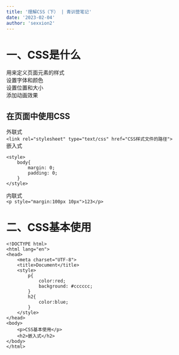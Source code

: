 ```yaml
---
title: '理解CSS（下） | 青训营笔记'
date: '2023-02-04'
author: 'sexxion2'
---
```


# 一、CSS是什么
用来定义页面元素的样式  
设置字体和颜色  
设置位置和大小  
添加动画效果  

## 在页面中使用CSS
外联式  
`<link rel="stylesheet" type="text/css" href="CSS样式文件的路径">
`  
嵌入式
```
<style>
    body{
        margin: 0;
        padding: 0;
    }
</style>
```
内联式  
`<p style="margin:100px 10px">123</p>`  

# 二、CSS基本使用

```
<!DOCTYPE html>
<html lang="en">
<head>
	<meta charset="UTF-8">
	<title>Document</title>
	<style>
		p{
			color:red;
			background: #cccccc;
		}
		h2{
			color:blue;
		}
	</style>
</head>
<body>
	<p>CSS基本使用</p>
	<h2>嵌入式</h2>
</body>
</html>

```
